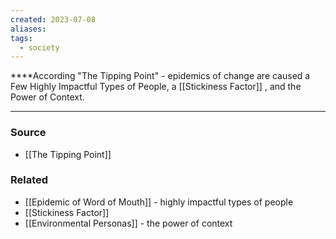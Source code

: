 ```yaml
---
created: 2023-07-08
aliases: 
tags:
  - society
---
```


****According "The Tipping Point" - epidemics of change are caused a Few Highly Impactful Types of People, a [[Stickiness Factor]] , and the Power of Context.

****
### Source
- [[The Tipping Point]]

### Related
- [[Epidemic of Word of Mouth]] - highly impactful types of people
- [[Stickiness Factor]] 
- [[Environmental Personas]] - the power of context
